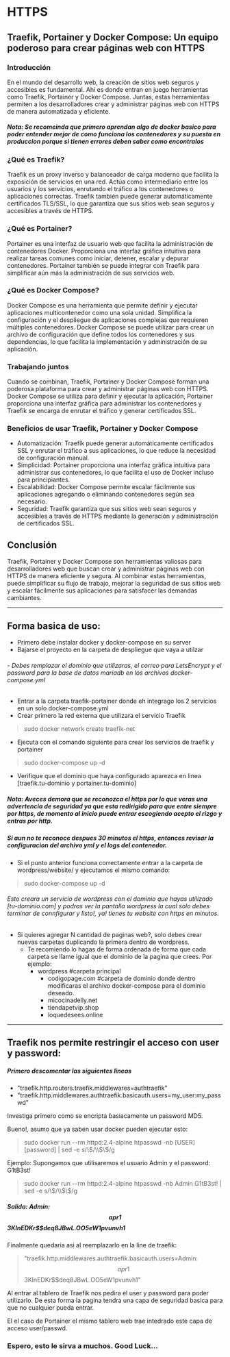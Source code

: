 # HTTPS

## Traefik, Portainer y Docker Compose: Un equipo poderoso para crear páginas web con HTTPS

### Introducción

En el mundo del desarrollo web, la creación de sitios web seguros y accesibles es fundamental. Ahí es donde entran en juego herramientas como Traefik, Portainer y Docker Compose. Juntas, estas herramientas permiten a los desarrolladores crear y administrar páginas web con HTTPS de manera automatizada y eficiente. 
##### Nota: Se recomeinda que primero aprendan algo de docker basico para poder entender mejor de como funciona los contenedores y su puesta en produccion porque si tienen errores deben saber como encontralos

### ¿Qué es Traefik?

Traefik es un proxy inverso y balanceador de carga moderno que facilita la exposición de servicios en una red. Actúa como intermediario entre los usuarios y los servicios, enrutando el tráfico a los contenedores o aplicaciones correctas. Traefik también puede generar automáticamente certificados TLS/SSL, lo que garantiza que sus sitios web sean seguros y accesibles a través de HTTPS.

### ¿Qué es Portainer?

Portainer es una interfaz de usuario web que facilita la administración de contenedores Docker. Proporciona una interfaz gráfica intuitiva para realizar tareas comunes como iniciar, detener, escalar y depurar contenedores. Portainer también se puede integrar con Traefik para simplificar aún más la administración de sus servicios web.

### ¿Qué es Docker Compose?

Docker Compose es una herramienta que permite definir y ejecutar aplicaciones multicontenedor como una sola unidad. Simplifica la configuración y el despliegue de aplicaciones complejas que requieren múltiples contenedores. Docker Compose se puede utilizar para crear un archivo de configuración que define todos los contenedores y sus dependencias, lo que facilita la implementación y administración de su aplicación.

### Trabajando juntos

Cuando se combinan, Traefik, Portainer y Docker Compose forman una poderosa plataforma para crear y administrar páginas web con HTTPS. Docker Compose se utiliza para definir y ejecutar la aplicación, Portainer proporciona una interfaz gráfica para administrar los contenedores y Traefik se encarga de enrutar el tráfico y generar certificados SSL.

### Beneficios de usar Traefik, Portainer y Docker Compose

- Automatización: Traefik puede generar automáticamente certificados SSL y enrutar el tráfico a sus aplicaciones, 
lo que reduce la necesidad de configuración manual.
- Simplicidad: Portainer proporciona una interfaz gráfica intuitiva para administrar sus contenedores, lo que 
facilita el uso de Docker incluso para principiantes.
- Escalabilidad: Docker Compose permite escalar fácilmente sus aplicaciones agregando o eliminando contenedores 
según sea necesario.
- Seguridad: Traefik garantiza que sus sitios web sean seguros y accesibles a través de HTTPS mediante la generación
y administración de certificados SSL.

## Conclusión

Traefik, Portainer y Docker Compose son herramientas valiosas para desarrolladores web que buscan crear y administrar páginas web con HTTPS de manera eficiente y segura. Al combinar estas herramientas, puede simplificar su flujo de trabajo, mejorar la seguridad de sus sitios web y escalar fácilmente sus aplicaciones para satisfacer las demandas cambiantes.


---

## Forma basica de uso:

- Primero debe instalar docker y docker-compose en su server
- Bajarse el proyecto en la carpeta de despliegue que vaya a utilzar
###### - Debes remplazar el dominio que utilizaras, el correo para LetsEncrypt y el password para la base de datos mariadb en los archivos docker-compose.yml
- Entrar a la carpeta traefik-portainer donde eh integrago los 2 servicios en un solo docker-compose.yml
- Crear primero la red externa que utilizara el servicio Traefik
>   sudo docker network create traefik-net
- Ejecuta con el comando siguiente para crear los servicios de traefik y portainer
>   sudo docker-compose up -d
- Verifique que el dominio que haya configurado aparezca en linea [traefik.tu-dominio y portainer.tu-dominio]
##### Nota: Aveces demora que se reconozca el https por lo que veras una advertencia de seguridad ya que esta redirigido para que entre siempre por https, de momento al inicio puede entrar escogiendo acepto el rizgo y entras por http.
##### Si aun no te reconoce despues 30 minutos el https, entonces revisar la configuracion del archivo yml y el logs del contenedor.

- Si el punto anterior funciona correctamente entrar a la carpeta de wordpress/website/ y ejecutamos el mismo comando:
>  sudo docker-compose up -d

  ###### Esto creara un servicio de wordpress con el dominio que hayas utilizado [tu-dominio.com] y podras ver la pantalla wordpress la cual solo debes terminar de connfigurar y listo!, ya! tienes tu website con https en minutos.

- Si quieres agregar N cantidad de paginas web?, solo debes crear nuevas carpetas duplicando la primera dentro de wordpress.
  	- Te recomiendo lo hagas de forma ordenada de forma que cada carpeta se llame igual que el dominio de la
  	  pagina que crees. Por ejemplo:
  	  	* wordpress              #carpeta principal
  	  	  	- codigopage.com        #carpeta de dominio donde dentro modificaras el archivo docker-compose para el dominio deseado.
  	  	  	- micocinadelly.net
  	  	  	- tiendapetvip.shop
  	  	  	- loquedesees.online
   	



---

## Traefik nos permite restringir el acceso con user y password:

##### Primero descomentar las siguientes lineas
 - "traefik.http.routers.traefik.middlewares=authtraefik"
 - "traefik.http.middlewares.authtraefik.basicauth.users=my_user:my_passwd"

Investiga primero como se encripta basiacamente un password MD5.

Bueno!, asumo que ya saben usar docker pueden ejecutar esto:
> sudo docker run --rm httpd:2.4-alpine htpasswd -nb [USER] [password] | sed -e s/\\$/\\$\\$/g

Ejemplo: Supongamos que utilisaremos el usuario Admin y el password: G1tB3st!
> sudo docker run --rm httpd:2.4-alpine htpasswd -nb Admin G1tB3st! | sed -e s/\\$/\\$\\$/g

##### Salida: Admin:$$apr1$$3KInEDKr$$deq8JBwL.OO5eW1pvunvh1

Finalmente quedaria asi al reemplazarlo en la line de traefik:
>   "traefik.http.middlewares.authtraefik.basicauth.users=Admin:$$apr1$$3KInEDKr$$deq8JBwL.OO5eW1pvunvh1"

Al entrar al tablero de Traefik nos pedira el user y password para poder utilizarlo. De esta forma
la pagina tendra una capa de seguridad basica para que no cualquier pueda entrar.

El el caso de Portainer el mismo tablero web trae intedrado este capa de acceso user/passwd.


### Espero, esto le sirva a muchos. Good Luck...
